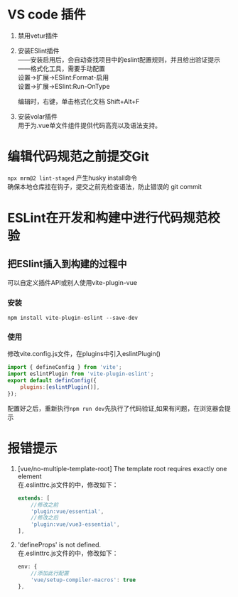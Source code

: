 # VS code 插件
1. 禁用vetur插件
1. 安装ESlint插件  
    ——安装启用后，会自动查找项目中的eslint配置规则，并且给出验证提示  
    ——格式化工具，需要手动配置  
            设置->扩展->ESlint:Format-启用  
            设置->扩展->ESlint:Run-OnType

    编辑时，右键，单击格式化文档  Shift+Alt+F

2. 安装volar插件  
    用于为.vue单文件组件提供代码高亮以及语法支持。

# 编辑代码规范之前提交Git

`npx mrm@2 lint-staged`
产生husky install命令  
确保本地仓库挂在钩子，提交之前先检查语法，防止错误的 git commit

# ESLint在开发和构建中进行代码规范校验
## 把ESlint插入到构建的过程中
可以自定义插件API或别人使用vite-plugin-vue
### 安装  
`npm install vite-plugin-eslint --save-dev`
### 使用
修改vite.config.js文件，在plugins中引入eslintPlugin()
``` js
import { defineConfig } from 'vite';
import eslintPlugin from 'vite-plugin-eslint';
export default definConfig({
    plugins:[eslintPlugin()],
});
```
配置好之后，重新执行`npm run dev`先执行了代码验证,如果有问题，在浏览器会提示

# 报错提示
1. [vue/no-multiple-template-root] The template root requires exactly one element  
在.eslinttrc.js文件的中，修改如下：
    ``` js
    extends: [
        //修改之前
        'plugin:vue/essential',
        //修改之后
        'plugin:vue/vue3-essential',
    ],
    ```  
1. 'defineProps' is not defined.  
在.eslinttrc.js文件的中，修改如下：
    ``` js
    env: {
        //添加此行配置
        'vue/setup-compiler-macros': true
    },
    ```
